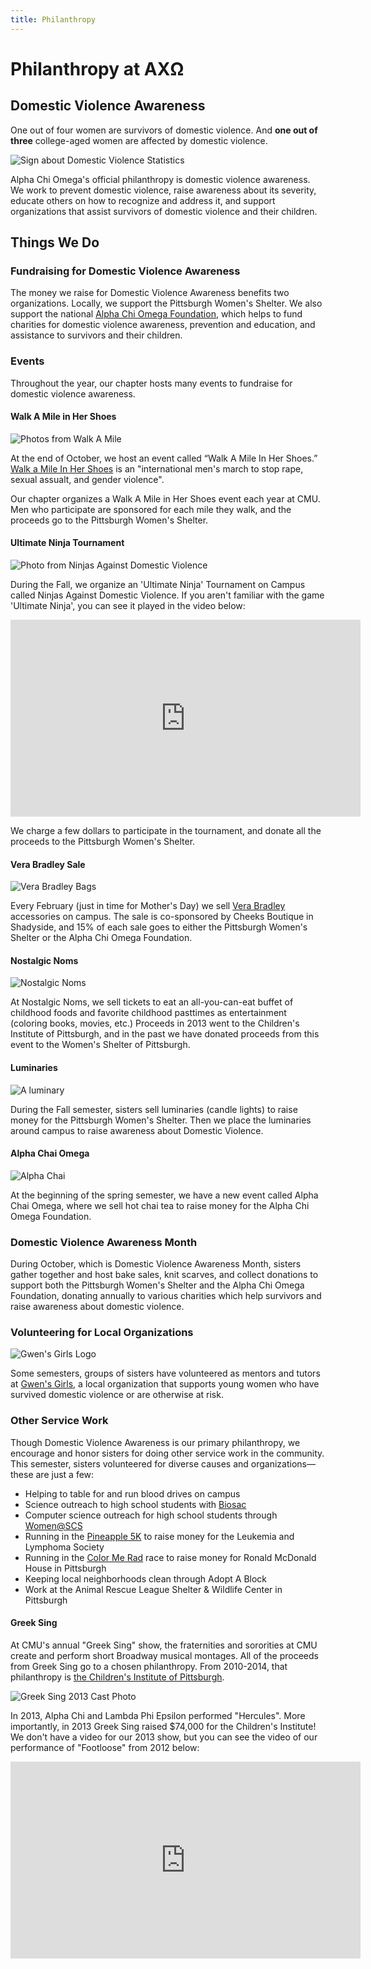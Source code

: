 ```yaml
---
title: Philanthropy 
---
```


# Philanthropy at AX&#937;

## Domestic Violence Awareness

One out of four women are survivors of domestic violence. And **one out of three** college-aged women are affected by domestic violence.

![Sign about Domestic Violence Statistics](/assets/images/philanthropy/1in3sign.jpg)

Alpha Chi Omega's official philanthropy is domestic violence awareness. We work to prevent domestic violence, raise awareness about its severity, educate others on how to recognize and address it, and support organizations that assist survivors of domestic violence and their children.

## Things We Do

### Fundraising for Domestic Violence Awareness

The money we raise for Domestic Violence Awareness benefits two organizations. Locally, we support the Pittsburgh Women's Shelter. We also support the national [Alpha Chi Omega Foundation](http://www.alphachiomega.org/index.aspx?id=239), which helps to fund charities for domestic violence awareness, prevention and education, and assistance to survivors and their children.

### Events

Throughout the year, our chapter hosts many events to fundraise for domestic violence awareness. 

#### Walk A Mile in Her Shoes

![Photos from Walk A Mile](/assets/images/philanthropy/walk-a-mile-collage.jpg)

At the end of October, we host an event called “Walk A Mile In Her Shoes.” [Walk a Mile In Her Shoes](http://www.walkamileinhershoes.org/) is an "international men's march to stop rape, sexual assualt, and gender violence". 

Our chapter organizes a Walk A Mile in Her Shoes event each year at CMU. Men who participate are sponsored for each mile they walk, and the proceeds go to the Pittsburgh Women's Shelter.

#### Ultimate Ninja Tournament

![Photo from Ninjas Against Domestic Violence](/assets/images/philanthropy/ninjas.jpg)

During the Fall, we organize an 'Ultimate Ninja' Tournament on Campus called Ninjas Against Domestic Violence. If you aren't familiar with the game 'Ultimate Ninja', you can see it played in the video below:

<iframe width="560" height="315" src="http://www.youtube.com/embed/tI79NK6qp3w" frameborder="0" allowfullscreen></iframe>

We charge a few dollars to participate in the tournament, and donate all the proceeds to the Pittsburgh Women's Shelter.

#### Vera Bradley Sale

![Vera Bradley Bags](/assets/images/philanthropy/verabradley.jpg)

Every February (just in time for Mother's Day) we sell [Vera Bradley](http://www.verabradley.com/) accessories on campus. The sale is co-sponsored by Cheeks Boutique in Shadyside, and 15% of each sale goes to either the Pittsburgh Women's Shelter or the Alpha Chi Omega Foundation.

#### Nostalgic Noms

![Nostalgic Noms](/assets/images/philanthropy/nostalgic-noms.png)

At Nostalgic Noms, we sell tickets to eat an all-you-can-eat buffet of childhood foods and favorite childhood pasttimes as entertainment (coloring books, movies, etc.) Proceeds in 2013 went to the Children's Institute of Pittsburgh, and in the past we have donated proceeds from this event to the Women's Shelter of Pittsburgh.

#### Luminaries

![A luminary](/assets/images/philanthropy/luminaries.jpg)

During the Fall semester, sisters sell luminaries (candle lights) to raise money for the Pittsburgh Women's Shelter. Then we place the luminaries around campus to raise awareness about Domestic Violence.

#### Alpha Chai Omega

![Alpha Chai](/assets/images/philanthropy/alpha-chai.png)

At the beginning of the spring semester, we have a new event called Alpha Chai Omega, where we sell hot chai tea to raise money for the Alpha Chi Omega Foundation.

### Domestic Violence Awareness Month

During October, which is Domestic Violence Awareness Month, sisters gather together and host bake sales, knit scarves, and collect donations to support both the Pittsburgh Women's Shelter and the Alpha Chi Omega Foundation, donating annually to various charities which help survivors and raise awareness about domestic violence.

### Volunteering for Local Organizations

![Gwen's Girls Logo](/assets/images/philanthropy/gwens-girls.png)

Some semesters, groups of sisters have volunteered as mentors and tutors at [Gwen's Girls](http://www.gwensgirls.org/index.php), a local organization that supports young women who have survived domestic violence or are otherwise at risk.

### Other Service Work

Though Domestic Violence Awareness is our primary philanthropy, we encourage and honor sisters for doing other service work in the community. This semester, sisters volunteered for diverse causes and organizations&mdash;these are just a few:

- Helping to table for and run blood drives on campus
- Science outreach to high school students with [Biosac](http://www.andrew.cmu.edu/org/BioSAC/Index.htm)
- Computer science outreach for high school students through [Women@SCS](http://women.cs.cmu.edu/)
- Running in the [Pineapple 5K](http://wpa.pineapple.llsevent.org/ng/index.cfm/a3205be/regPages/pages/?p=104108) to raise money for the Leukemia and Lymphoma Society
- Running in the [Color Me Rad](http://www.colormerad.com/races/pittsburgh.html) race to raise money for Ronald McDonald House in Pittsburgh
- Keeping local neighborhoods clean through Adopt A Block
- Work at the Animal Rescue League Shelter & Wildlife Center in Pittsburgh

#### Greek Sing

At CMU's annual "Greek Sing" show, the fraternities and sororities at CMU create and perform short Broadway musical montages. All of the proceeds from Greek Sing go to a chosen philanthropy. From 2010-2014, that philanthropy is [the Children's Institute of Pittsburgh](http://www.amazingkids.org/). 

![Greek Sing 2013 Cast Photo](/assets/images/philanthropy/greek-sing-2013.jpg)

In 2013, Alpha Chi and Lambda Phi Epsilon performed "Hercules". More importantly, in 2013 Greek Sing raised $74,000 for the Children's Institute! We don't have a video for our 2013 show, but you can see the video of our performance of "Footloose" from 2012 below:

<iframe width="560" height="315" src="http://www.youtube.com/embed/_aBgb_EjiHg" frameborder="0" allowfullscreen></iframe>





